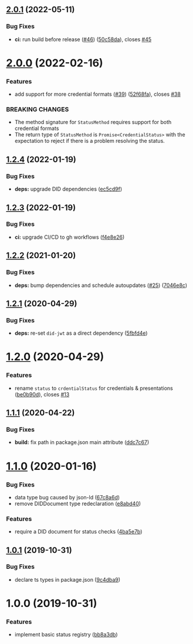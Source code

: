 ## [2.0.1](https://github.com/uport-project/credential-status/compare/2.0.0...2.0.1) (2022-05-11)


### Bug Fixes

* **ci:** run build before release ([#46](https://github.com/uport-project/credential-status/issues/46)) ([50c58da](https://github.com/uport-project/credential-status/commit/50c58da94f4e6d2be88f911d448807d398bc6a83)), closes [#45](https://github.com/uport-project/credential-status/issues/45)

# [2.0.0](https://github.com/uport-project/credential-status/compare/1.2.4...2.0.0) (2022-02-16)


### Features

* add support for more credential formats ([#39](https://github.com/uport-project/credential-status/issues/39)) ([52f68fa](https://github.com/uport-project/credential-status/commit/52f68fa84f53a53b2f23ae1d628f6c727a56cbfe)), closes [#38](https://github.com/uport-project/credential-status/issues/38)


### BREAKING CHANGES

* The method signature for `StatusMethod` requires support for both credential formats
* The return type of `StatusMethod`  is `Promise<CredentialStatus>` with the expectation to reject if there is a problem resolving the status.

## [1.2.4](https://github.com/uport-project/credential-status/compare/1.2.3...1.2.4) (2022-01-19)


### Bug Fixes

* **deps:** upgrade DID dependencies ([ec5cd9f](https://github.com/uport-project/credential-status/commit/ec5cd9f284adf3029e221960af34dab08dd3b366))

## [1.2.3](https://github.com/uport-project/credential-status/compare/1.2.2...1.2.3) (2022-01-19)


### Bug Fixes

* **ci:** upgrade CI/CD to gh workflows ([f4e8e26](https://github.com/uport-project/credential-status/commit/f4e8e26893d33022ed6b1f9cb28bcb457c15f858))

## [1.2.2](https://github.com/uport-project/credential-status/compare/1.2.1...1.2.2) (2021-01-20)


### Bug Fixes

* **deps:** bump dependencies and schedule autoupdates ([#25](https://github.com/uport-project/credential-status/issues/25)) ([7046e8c](https://github.com/uport-project/credential-status/commit/7046e8c74eea2ad24a3096d87908174e4081026d))

## [1.2.1](https://github.com/uport-project/credential-status/compare/1.2.0...1.2.1) (2020-04-29)


### Bug Fixes

* **deps:** re-set `did-jwt` as a direct dependency ([5fbfd4e](https://github.com/uport-project/credential-status/commit/5fbfd4e78599d8c46e18152b4ad287b37ee7c9a1))

# [1.2.0](https://github.com/uport-project/credential-status/compare/1.1.1...1.2.0) (2020-04-29)


### Features

* rename `status` to `crdentialStatus` for credentials & presentations ([be0b90d](https://github.com/uport-project/credential-status/commit/be0b90db1e12f34016261a195aab55545ff8851f)), closes [#13](https://github.com/uport-project/credential-status/issues/13)

## [1.1.1](https://github.com/uport-project/credential-status/compare/1.1.0...1.1.1) (2020-04-22)


### Bug Fixes

* **build:** fix path in package.json main attribute ([ddc7c67](https://github.com/uport-project/credential-status/commit/ddc7c67261a06930f75802367fef85d4128ca48f))

# [1.1.0](https://github.com/uport-project/credential-status/compare/1.0.1...1.1.0) (2020-01-16)


### Bug Fixes

* data type bug caused by json-ld ([67c8a6d](https://github.com/uport-project/credential-status/commit/67c8a6d8d12e0836899dacf391a5ef393f2c2849))
* remove DIDDocument type redeclaration ([e8abd40](https://github.com/uport-project/credential-status/commit/e8abd40d673d7bafa650cf590bbccc72b04731a1))


### Features

* require a DID document for status checks ([4ba5e7b](https://github.com/uport-project/credential-status/commit/4ba5e7b3b07ba8455c30f29796dbb79e426462a6))

## [1.0.1](https://github.com/uport-project/credential-status/compare/1.0.0...1.0.1) (2019-10-31)


### Bug Fixes

* declare ts types in package.json ([9c4dba9](https://github.com/uport-project/credential-status/commit/9c4dba97f845893b59c124eb3e4fafd56acc2e26))

# 1.0.0 (2019-10-31)


### Features

* implement basic status registry ([bb8a3db](https://github.com/uport-project/credential-status/commit/bb8a3db48872048d88c87e1d6c7fc97f32c984eb))
